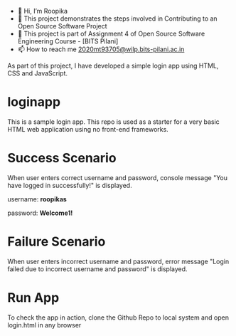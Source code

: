 - 👋 Hi, I’m Roopika
- 👀 This project demonstrates the steps involved in Contributing to an Open Source Software Project
- 🤔 This project is part of Assignment 4 of Open Source Software Engineering Course - [BITS Pilani]
- 📫 How to reach me 2020mt93705@wilp.bits-pilani.ac.in

As part of this project, I have developed a simple login app using HTML, CSS and JavaScript.

# loginapp
This is a sample login app. This repo is used as a starter for a very basic HTML web application using no front-end frameworks.

# Success Scenario

When user enters correct username and password, console message "You have logged in successfully!" is displayed.

username: **roopikas**


password: **Welcome1!**

# Failure Scenario

When user enters incorrect username and password, error message "Login failed due to incorrect username and password" is displayed.

# Run App

To check the app in action, clone the Github Repo to local system and open login.html in any browser